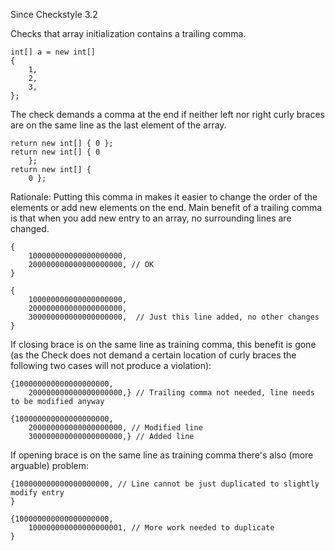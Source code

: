 Since Checkstyle 3.2

Checks that array initialization contains a trailing comma.

    int[] a = new int[]
    {
        1,
        2,
        3,
    };

The check demands a comma at the end if neither left nor right curly braces are on the same line as the last element of the array.

    return new int[] { 0 };
    return new int[] { 0
        };
    return new int[] {
        0 };

Rationale: Putting this comma in makes it easier to change the order of the elements or add new elements on the end. Main benefit of a trailing comma is that when you add new entry to an array, no surrounding lines are changed.

    {
        100000000000000000000,
        200000000000000000000, // OK
    }
    
    {
        100000000000000000000,
        200000000000000000000,
        300000000000000000000,  // Just this line added, no other changes
    }

If closing brace is on the same line as training comma, this benefit is gone (as the Check does not demand a certain location of curly braces the following two cases will not produce a violation):

    {100000000000000000000,
        200000000000000000000,} // Trailing comma not needed, line needs to be modified anyway
    
    {100000000000000000000,
        200000000000000000000, // Modified line
        300000000000000000000,} // Added line

If opening brace is on the same line as training comma there's also (more arguable) problem:

    {100000000000000000000, // Line cannot be just duplicated to slightly modify entry
    }
    
    {100000000000000000000,
        100000000000000000001, // More work needed to duplicate
    }